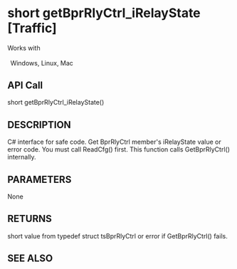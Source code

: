 # short getBprRlyCtrl_iRelayState [Traffic]

Works with <p class="s1" style="padding-top: 2pt;padding-left: 5pt;text-indent: 0pt;text-align: left;"><a name="bookmark216">&zwnj;</a>Windows, Linux, Mac</p>

## API Call
short getBprRlyCtrl_iRelayState()
## DESCRIPTION
C# interface for safe code. Get BprRlyCtrl member&#39;s iRelayState value or error code. You must call ReadCfg() first. This function calls GetBprRlyCtrl() internally.

## PARAMETERS
None

## RETURNS
short value from typedef struct tsBprRlyCtrl or error if GetBprRlyCtrl() fails.

## SEE ALSO

